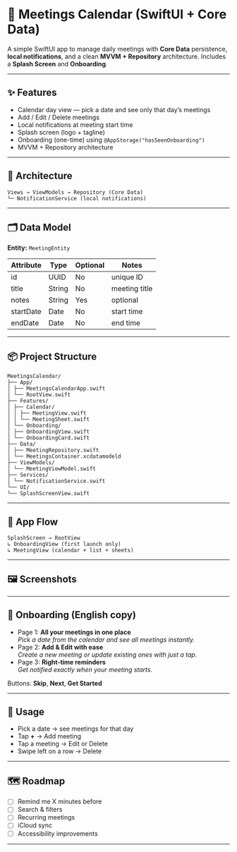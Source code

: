 # 📅 Meetings Calendar (SwiftUI + Core Data)

A simple SwiftUI app to manage daily meetings with **Core Data** persistence, **local notifications**, and a clean **MVVM + Repository** architecture. Includes a **Splash Screen** and **Onboarding**.

---

## ✨ Features
- Calendar day view — pick a date and see only that day’s meetings  
- Add / Edit / Delete meetings  
- Local notifications at meeting start time  
- Splash screen (logo + tagline)  
- Onboarding (one-time) using `@AppStorage("hasSeenOnboarding")`  
- MVVM + Repository architecture

---

## 🧱 Architecture
```
Views → ViewModels → Repository (Core Data)
└─ NotificationService (local notifications)
```
---

## 🗂 Data Model
**Entity:** `MeetingEntity`

| Attribute   | Type   | Optional | Notes         |
|-------------|--------|----------|---------------|
| id          | UUID   | No       | unique ID     |
| title       | String | No       | meeting title |
| notes       | String | Yes      | optional      |
| startDate   | Date   | No       | start time    |
| endDate     | Date   | No       | end time      |

---

## 📦 Project Structure
```
MeetingsCalendar/
├── App/
│ ├── MeetingsCalendarApp.swift
│ └── RootView.swift
├── Features/
│ ├── Calendar/
│ │ ├── MeetingView.swift
│ │ └── MeetingSheet.swift
│ └── Onboarding/
│ ├── OnboardingView.swift
│ └── OnboardingCard.swift
├── Data/
│ ├── MeetingRepository.swift
│ └── MeetingsContainer.xcdatamodeld
├── ViewModels/
│ └── MeetingViewModel.swift
├── Services/
│ └── NotificationService.swift
└── UI/
└── SplashScreenView.swift
```

---

## 🚀 App Flow
```
SplashScreen → RootView
↳ OnboardingView (first launch only)
↳ MeetingView (calendar + list + sheets)
```

---

## 🖼 Screenshots


---

## 🧭 Onboarding (English copy)
- Page 1: **All your meetings in one place**  
  *Pick a date from the calendar and see all meetings instantly.*
- Page 2: **Add & Edit with ease**  
  *Create a new meeting or update existing ones with just a tap.*
- Page 3: **Right-time reminders**  
  *Get notified exactly when your meeting starts.*

Buttons: **Skip**, **Next**, **Get Started**

---

## 🧪 Usage
- Pick a date → see meetings for that day  
- Tap **+** → Add meeting  
- Tap a meeting → Edit or Delete  
- Swipe left on a row → Delete

---

## 🗺 Roadmap
- [ ] Remind me X minutes before  
- [ ] Search & filters  
- [ ] Recurring meetings  
- [ ] iCloud sync  
- [ ] Accessibility improvements

---
